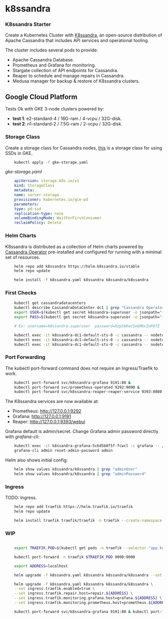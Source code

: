 # k8ssandra
### K8ssandra Starter

Create a Kubernetes Cluster with [K8ssandra](https://github.com/k8ssandra/k8ssandra), an open-source distribution of Apache Cassandra that includes API services and operational tooling.

The cluster includes several pods to provide:

- Apache Cassandra Database.
- Prometheus and Grafana for monitoring.
- Stargate collection of API endpoints for Cassandra.
- Reaper to schedule and manage repairs in Cassandra.
- Medusa manager for backup & restore of K8ssandra clusters.

## Google Cloud Platform

Tests Ok with GKE 3-node clusters powered by:

- **test 1**: e2-standard-4 / 16G-ram / 4-vcpu / 32G-disk.
- **test 2**: n1-standard-2 / 7.5G-ram / 2-vcpu / 32G-disk.

### Storage Class

Create a storage class for Cassandra nodes, [this](https://github.com/datastax/cass-operator#creating-a-storage-class) is a storage class for using SSDs in GKE.

```bash
    kubectl apply -f gke-storage.yaml
```

*gke-storage.yaml*
```yaml
    apiVersion: storage.k8s.io/v1
    kind: StorageClass
    metadata:
    name: server-storage
    provisioner: kubernetes.io/gce-pd
    parameters:
    type: pd-ssd
    replication-type: none
    volumeBindingMode: WaitForFirstConsumer
    reclaimPolicy: Delete
```

### Helm Charts

K8ssandra is distributed as a collection of Helm charts powered by [Cassandra Operator](https://github.com/datastax/cass-operator) pre-installed and configured for running with a minimal set of resources.

```bash
    helm repo add k8ssandra https://helm.k8ssandra.io/stable
    helm repo update

    helm install -f k8ssandra.yaml k8ssandra k8ssandra/k8ssandra
```

### First Checks

```bash
    kubectl get cassandradatacenters
    kubectl describe CassandraDataCenter dc1 | grep "Cassandra Operator Progress:"
    export USER=$(kubectl get secret k8ssandra-superuser -o jsonpath="{.data.username}" | base64 --decode ; echo)
    export PASS=$(kubectl get secret k8ssandra-superuser -o jsonpath="{.data.password}" | base64 --decode ; echo)

    # Ex: username=k8ssandra-superuser  password=bzpSkKwcIeGMUcZoP6fZ

    kubectl exec -it k8ssandra-dc1-default-sts-0 -c cassandra -- nodetool -u $USER -pw $PASS status
    kubectl exec -it k8ssandra-dc1-default-sts-0 -c cassandra -- nodetool -u $USER -pw $PASS ring
    kubectl exec -it k8ssandra-dc1-default-sts-0 -c cassandra -- nodetool -u $USER -pw $PASS info
```

### Port Forwarding

The kubectl port-forward command does not require an Ingress/Traefik to work.

```bash
    kubectl port-forward svc/k8ssandra-grafana 9191:80 &
    kubectl port-forward svc/prometheus-operated 9292:9090 &
    kubectl port-forward svc/k8ssandra-reaper-reaper-service 9393:8080 &
```

The K8ssandra services are now available at:

- Prometheus: http://127.0.0.1:9292
- Grafana: http://127.0.0.1:9191
- Reaper: http://127.0.0.1:9393/webui

Grafana default is admin/secret. Change Grafana admin password directly with *grafana-cli*:

```bash
    kubectl exec -it k8ssandra-grafana-5c6d5b8f5f-fcwcl -c grafana -- /bin/sh
    grafana-cli admin reset-admin-password admin
```
Helm also shows initial config:

```bash
    helm show values k8ssandra/k8ssandra | grep "adminUser"
    helm show values k8ssandra/k8ssandra | grep "adminPassword"
```

### Ingress

TODO: Ingress.

```bash
    helm repo add traefik https://helm.traefik.io/traefik
    helm repo update

    helm install traefik traefik/traefik -n traefik --create-namespace -f traefik.values.yaml
```

### WIP

```bash

    export TRAEFIK_POD=$(kubectl get pods -n traefik --selector "app.kubernetes.io/name=traefik" --output=name)

    kubectl port-forward -n traefik $TRAEFIK_POD 9000:9000

    export ADDRESS=localhost

    helm upgrade -f k8ssandra.yaml k8ssandra k8ssandra/k8ssandra --set ingress.traefik.enabled=true

    helm upgrade -f k8ssandra.yaml k8ssandra k8ssandra/k8ssandra \
    --set ingress.traefik.enabled=true \
    --set ingress.traefik.repair.host=repair.${ADDRESS} \
    --set ingress.traefik.monitoring.grafana.host=grafana.${ADDRESS} \
    --set ingress.traefik.monitoring.prometheus.host=prometheus.${ADDRESS}

    kubectl port-forward svc/k8ssandra-grafana 9191:80 & kubectl port-forward svc/prometheus-operated 9292:9090 & kubectl port-forward svc/k8ssandra-reaper-reaper-service 9393:8080 &

```